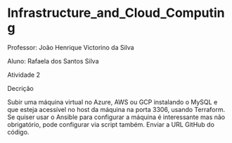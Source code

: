 # Infrastructure_and_Cloud_Computing

<p>Professor: João Henrique Victorino da Silva</p
<p>Aluno: Rafaela dos Santos Silva<p>

<p>Atividade 2</p>
<p>Decrição</p>
<p>Subir uma máquina virtual no Azure, AWS ou GCP instalando o MySQL e que esteja acessível no host da máquina na porta 3306, usando Terraform. 
Se quiser usar o Ansible para configurar a máquina é interessante mas não obrigatório, pode configurar via script também. 
Enviar a URL GitHub do código.</p>
